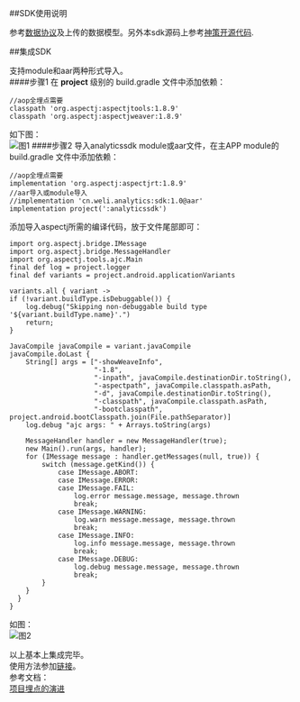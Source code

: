 ##SDK使用说明

参考[数据协议](http://git.etouch.cn/gitbucket/ssy-dmp/app-analysis-collect/tree/master/protocol/v3.0.x)及上传的数据模型。另外本sdk源码上参考[神策开源代码](https://github.com/sensorsdata/sa-sdk-android).

##集成SDK

支持module和aar两种形式导入。  
####步骤1
在 **project** 级别的 build.gradle 文件中添加依赖：

    
    //aop全埋点需要
    classpath 'org.aspectj:aspectjtools:1.8.9'
    classpath 'org.aspectj:aspectjweaver:1.8.9'
    
如下图：  
![图1](http://img2033.static.suishenyun.net/e79c3b8f01a693b60e8a69616a4f35fb/390aeec83ecdc67b39f439cdca6acfd3.png!w480.jpg)
####步骤2 
导入analyticssdk module或aar文件，在主APP module的 build.gradle 文件中添加依赖：  


    //aop全埋点需要
    implementation 'org.aspectj:aspectjrt:1.8.9'
    //aar导入或module导入
    //implementation 'cn.weli.analytics:sdk:1.0@aar'
    implementation project(':analyticssdk')
    
添加导入aspectj所需的编译代码，放于文件尾部即可：    

    
    import org.aspectj.bridge.IMessage
    import org.aspectj.bridge.MessageHandler
    import org.aspectj.tools.ajc.Main
    final def log = project.logger
    final def variants = project.android.applicationVariants

    variants.all { variant ->
    if (!variant.buildType.isDebuggable()) {
        log.debug("Skipping non-debuggable build type '${variant.buildType.name}'.")
        return;
    }

    JavaCompile javaCompile = variant.javaCompile
    javaCompile.doLast {
        String[] args = ["-showWeaveInfo",
                         "-1.8",
                         "-inpath", javaCompile.destinationDir.toString(),
                         "-aspectpath", javaCompile.classpath.asPath,
                         "-d", javaCompile.destinationDir.toString(),
                         "-classpath", javaCompile.classpath.asPath,
                         "-bootclasspath", project.android.bootClasspath.join(File.pathSeparator)]
        log.debug "ajc args: " + Arrays.toString(args)

        MessageHandler handler = new MessageHandler(true);
        new Main().run(args, handler);
        for (IMessage message : handler.getMessages(null, true)) {
            switch (message.getKind()) {
                case IMessage.ABORT:
                case IMessage.ERROR:
                case IMessage.FAIL:
                    log.error message.message, message.thrown
                    break;
                case IMessage.WARNING:
                    log.warn message.message, message.thrown
                    break;
                case IMessage.INFO:
                    log.info message.message, message.thrown
                    break;
                case IMessage.DEBUG:
                    log.debug message.message, message.thrown
                    break;
            }
        }
      }
    }
如图：     
![图2](http://img2033.static.suishenyun.net/e79c3b8f01a693b60e8a69616a4f35fb/6e38d99af2f9409ac8f429d8c1c5be8d.png!w480.jpg)

以上基本上集成完毕。  
使用方法参加[链接](使用方法文档)。  
参考文档：  
[项目埋点的演进](http://wiki.weli.cn/archives/4501)
